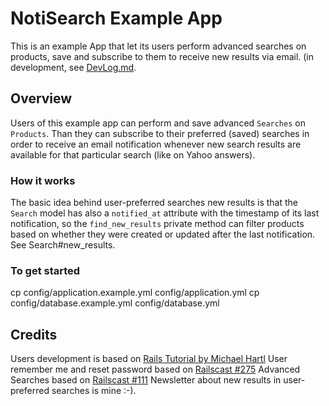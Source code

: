 NotiSearch Example App
=====================

This is an example App that let its users perform advanced searches on products, save and subscribe to them to receive new results via email. (in development, see [DevLog.md](/files/DevLog.md).

Overview
--------

Users of this example app can perform and save advanced `Searches` on `Products`. Than they can subscribe to their preferred (saved) searches in order to receive an email notification whenever new search results are available for that particular search (like on Yahoo answers).

### How it works

The basic idea behind user-preferred searches new results is that the `Search` model has also a `notified_at` attribute with the timestamp of its last notification, so the `find_new_results` private method can filter products based on whether they were created or updated after the last notification. See Search#new_results.


### To get started

cp config/application.example.yml config/application.yml 
cp config/database.example.yml config/database.yml


Credits
-------

Users development is based on [Rails Tutorial by Michael Hartl](http://ruby.railstutorial.org/book/ruby-on-rails-tutorial#cha-modeling_users)
User remember me and reset password based on [Railscast #275](http://railscasts.com/episodes/275-how-i-test)
Advanced Searches based on [Railscast #111](https://github.com/railscasts/111-advanced-search-form-revised)
Newsletter about new results in user-preferred searches is mine :-).                                       

